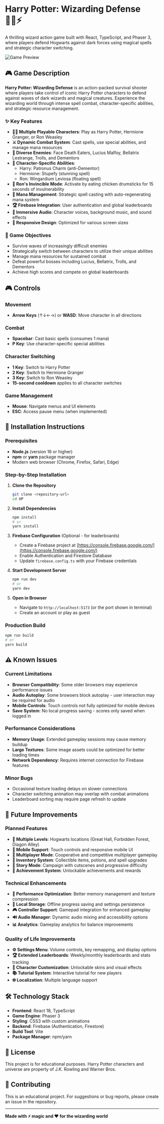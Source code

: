 # Harry Potter: Wizarding Defense 🧙‍♂️⚡

A thrilling wizard action game built with React, TypeScript, and Phaser 3, where players defend Hogwarts against dark forces using magical spells and strategic character switching.

![Game Preview](public/images/demo.png)

## 🎮 Game Description

**Harry Potter: Wizarding Defense** is an action-packed survival shooter where players take control of iconic Harry Potter characters to defend against waves of dark wizards and magical creatures. Experience the wizarding world through intense spell combat, character-specific abilities, and strategic resource management.

### ✨ Key Features

- **🧙‍♂️ Multiple Playable Characters**: Play as Harry Potter, Hermione Granger, or Ron Weasley
- **⚔️ Dynamic Combat System**: Cast spells, use special abilities, and manage mana resources
- **👹 Diverse Enemies**: Face Death Eaters, Lucius Malfoy, Bellatrix Lestrange, Trolls, and Dementors
- **🔮 Character-Specific Abilities**:
  - Harry: Patronus Charm (anti-Dementor)
  - Hermione: Stupefy (stunning spell)
  - Ron: Wingardium Leviosa (floating spell)
- **🍗 Ron's Invincible Mode**: Activate by eating chicken drumsticks for 15 seconds of invulnerability
- **💙 Mana Management**: Strategic spell casting with auto-regenerating mana system
- **🏆 Firebase Integration**: User authentication and global leaderboards
- **🎵 Immersive Audio**: Character voices, background music, and sound effects
- **📱 Responsive Design**: Optimized for various screen sizes

### 🎯 Game Objectives

- Survive waves of increasingly difficult enemies
- Strategically switch between characters to utilize their unique abilities
- Manage mana resources for sustained combat
- Defeat powerful bosses including Lucius, Bellatrix, Trolls, and Dementors
- Achieve high scores and compete on global leaderboards

## 🎮 Controls

### Movement
- **Arrow Keys** (↑↓←→) or **WASD**: Move character in all directions

### Combat
- **Spacebar**: Cast basic spells (consumes 1 mana)
- **P Key**: Use character-specific special abilities

### Character Switching
- **1 Key**: Switch to Harry Potter
- **2 Key**: Switch to Hermione Granger  
- **3 Key**: Switch to Ron Weasley
- **15-second cooldown** applies to all character switches

### Game Management
- **Mouse**: Navigate menus and UI elements
- **ESC**: Access pause menu (when implemented)

## 🚀 Installation Instructions

### Prerequisites
- **Node.js** (version 16 or higher)
- **npm** or **yarn** package manager
- Modern web browser (Chrome, Firefox, Safari, Edge)

### Step-by-Step Installation

1. **Clone the Repository**
   ```bash
   git clone <repository-url>
   cd HP
   ```

2. **Install Dependencies**
   ```bash
   npm install
   # or
   yarn install
   ```

3. **Firebase Configuration** (Optional - for leaderboards)
   - Create a Firebase project at [https://console.firebase.google.com/](https://console.firebase.google.com/)
   - Enable Authentication and Firestore Database
   - Update `firebase.config.ts` with your Firebase credentials

4. **Start Development Server**
   ```bash
   npm run dev
   # or
   yarn dev
   ```

5. **Open in Browser**
   - Navigate to `http://localhost:5173` (or the port shown in terminal)
   - Create an account or play as guest

### Production Build
```bash
npm run build
# or
yarn build
```

## ⚠️ Known Issues

### Current Limitations
- **Browser Compatibility**: Some older browsers may experience performance issues
- **Audio Autoplay**: Some browsers block autoplay - user interaction may be required for audio
- **Mobile Controls**: Touch controls not fully optimized for mobile devices
- **Save System**: No local progress saving - scores only saved when logged in

### Performance Considerations
- **Memory Usage**: Extended gameplay sessions may cause memory buildup
- **Large Textures**: Some image assets could be optimized for better loading times
- **Network Dependency**: Requires internet connection for Firebase features

### Minor Bugs
- Occasional texture loading delays on slower connections
- Character switching animation may overlap with combat animations
- Leaderboard sorting may require page refresh to update

## 🔮 Future Improvements

### Planned Features
- **🏰 Multiple Levels**: Hogwarts locations (Great Hall, Forbidden Forest, Diagon Alley)
- **📱 Mobile Support**: Touch controls and responsive mobile UI
- **👥 Multiplayer Mode**: Cooperative and competitive multiplayer gameplay
- **🎒 Inventory System**: Collectible items, potions, and spell upgrades
- **📖 Story Mode**: Campaign with cutscenes and progressive difficulty
- **🌟 Achievement System**: Unlockable achievements and rewards

### Technical Enhancements
- **🔧 Performance Optimization**: Better memory management and texture compression
- **💾 Local Storage**: Offline progress saving and settings persistence
- **🎮 Controller Support**: Gamepad integration for enhanced gameplay
- **🔊 Audio Manager**: Dynamic audio mixing and accessibility options
- **📊 Analytics**: Gameplay analytics for balance improvements

### Quality of Life Improvements
- **⚙️ Settings Menu**: Volume controls, key remapping, and display options
- **🏆 Extended Leaderboards**: Weekly/monthly leaderboards and stats tracking
- **🎨 Character Customization**: Unlockable skins and visual effects
- **📚 Tutorial System**: Interactive tutorial for new players
- **🌐 Localization**: Multiple language support

## 🛠️ Technology Stack

- **Frontend**: React 18, TypeScript
- **Game Engine**: Phaser 3
- **Styling**: CSS3 with custom animations
- **Backend**: Firebase (Authentication, Firestore)
- **Build Tool**: Vite
- **Package Manager**: npm/yarn

## 📄 License

This project is for educational purposes. Harry Potter characters and universe are property of J.K. Rowling and Warner Bros.

## 🤝 Contributing

This is an educational project. For suggestions or bug reports, please create an issue in the repository.

---

**Made with ⚡ magic and ❤️ for the wizarding world** 
